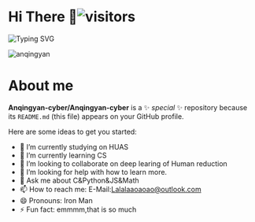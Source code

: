 # Hi There  👋![visitors](https://visitor-badge.imlete.cn/badge?id=github.Anqingyan-cyber&color=blue)

![Typing SVG](https://readme-typing-svg.demolab.com/?lines=Hi!+Here+is+Anqingyan-cyber)

![anqingyan](https://count.getloli.com/get/@:name?theme=capoo-2)
# About me


**Anqingyan-cyber/Anqingyan-cyber** is a ✨ _special_ ✨ repository because its `README.md` (this file) appears on your GitHub profile.

Here are some ideas to get you started:

- 🔭 I’m currently studying on HUAS 
- 🌱 I’m currently learning CS
- 👯 I’m looking to collaborate on deep learing of Human reduction
- 🤔 I’m looking for help with how to learn more.
- 💬 Ask me about C&Python&JS&Math
- 📫 How to reach me: E-Mail:Lalalaaoaoao@outlook.com
- 😄 Pronouns: Iron Man
- ⚡ Fun fact: emmmm,that is so much
